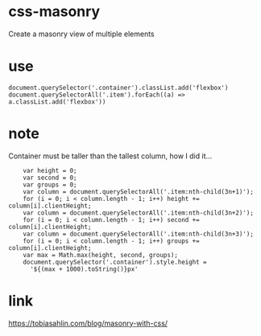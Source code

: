 # css-masonry
Create a masonry view of multiple elements

# use

`document.querySelector('.container').classList.add('flexbox')`<br>
`document.querySelectorAll('.item').forEach((a) => a.classList.add('flexbox'))`<br>

# note

Container must be taller than the tallest column, how I did it...

`    var height = 0;`<br>
`    var second = 0;`<br>
`    var groups = 0;`<br>
`    var column = document.querySelectorAll('.item:nth-child(3n+1)');`<br>
`    for (i = 0; i < column.length - 1; i++) height += column[i].clientHeight;`<br>
`    var column = document.querySelectorAll('.item:nth-child(3n+2)');`<br>
`    for (i = 0; i < column.length - 1; i++) second += column[i].clientHeight;`<br>
`    var column = document.querySelectorAll('.item:nth-child(3n+3)');`<br>
`    for (i = 0; i < column.length - 1; i++) groups += column[i].clientHeight;`<br>
`    var max = Math.max(height, second, groups);`<br>
`    document.querySelector('.container').style.height =`<br>
`      '${(max + 1000).toString()}px'`<br>


# link

https://tobiasahlin.com/blog/masonry-with-css/
